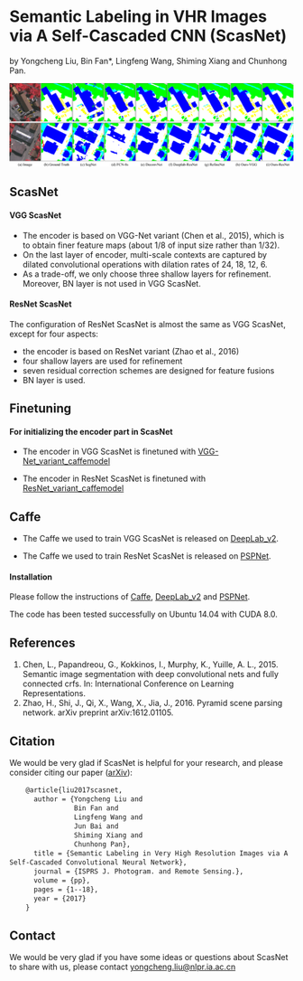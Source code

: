 Semantic Labeling in VHR Images via A Self-Cascaded CNN (ScasNet)
===
by Yongcheng Liu, Bin Fan*, Lingfeng Wang, Shiming Xiang and Chunhong Pan.  

[vai]: ./images/vai.jpg
![vai]

## ScasNet

#### VGG ScasNet

- The encoder is based on VGG-Net variant (Chen et al., 2015), which is to obtain finer feature maps (about 1/8 of input size rather than 1/32).
- On the last layer of encoder, multi-scale contexts are captured by dilated convolutional operations with dilation rates of 24, 18, 12, 6.
- As a trade-off, we only choose three shallow layers for refinement. Moreover, BN layer is not used in VGG ScasNet.    

#### ResNet ScasNet

The configuration of ResNet ScasNet is almost the same as VGG ScasNet, except for four aspects: 

- the encoder is based on ResNet variant (Zhao et al., 2016) 
- four shallow layers are used for refinement 
- seven residual correction schemes are designed for feature fusions
- BN layer is used.  

## Finetuning

#### For initializing the encoder part in ScasNet
    
- The encoder in VGG ScasNet is finetuned with [VGG-Net_variant_caffemodel](http://liangchiehchen.com/projects/DeepLabv2_vgg.html)
   
- The encoder in ResNet ScasNet is finetuned with [ResNet_variant_caffemodel](https://drive.google.com/open?id=0BzaU285cX7TCNVhETE5vVUdMYk0)  

## Caffe

- The Caffe we used to train VGG ScasNet is released on [DeepLab_v2](https://bitbucket.org/aquariusjay/deeplab-public-ver2).
   
- The Caffe we used to train ResNet	ScasNet is released on [PSPNet](https://github.com/hszhao/PSPNet).
      
#### Installation

Please follow the instructions of [Caffe](https://github.com/BVLC/caffe), [DeepLab_v2](https://bitbucket.org/aquariusjay/deeplab-public-ver2) and [PSPNet](https://github.com/hszhao/PSPNet).  

The code has been tested successfully on Ubuntu 14.04 with CUDA 8.0.    

## References
1. Chen, L., Papandreou, G., Kokkinos, I., Murphy, K., Yuille, A. L., 2015. Semantic image segmentation with deep convolutional nets and fully connected crfs. In: International Conference on Learning Representations.   
2. Zhao, H., Shi, J., Qi, X., Wang, X., Jia, J., 2016. Pyramid scene parsing network. arXiv preprint arXiv:1612.01105.

## Citation

We would be very glad if ScasNet is helpful for your research, and please consider citing our paper ([arXiv](https://arxiv.org/abs/1807.11236)):   

        @article{liu2017scasnet,   
          author = {Yongcheng Liu and    
                    Bin Fan and    
                    Lingfeng Wang and   
                    Jun Bai and   
                    Shiming Xiang and   
                    Chunhong Pan},   
          title = {Semantic Labeling in Very High Resolution Images via A Self-Cascaded Convolutional Neural Network},   
          journal = {ISPRS J. Photogram. and Remote Sensing.},   
          volume = {pp},  
          pages = {1--18},  
          year = {2017}   
        }   

## Contact

We would be very glad if you have some ideas or questions about ScasNet to share with us, please contact <yongcheng.liu@nlpr.ia.ac.cn>
